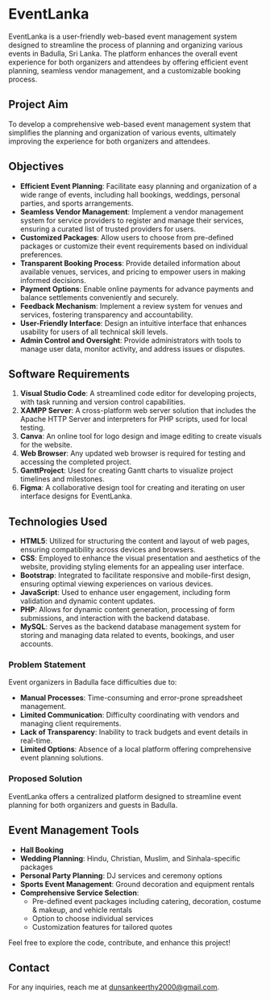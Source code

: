# EventLanka

EventLanka is a user-friendly web-based event management system designed to streamline the process of planning and organizing various events in Badulla, Sri Lanka. The platform enhances the overall event experience for both organizers and attendees by offering efficient event planning, seamless vendor management, and a customizable booking process.

## Project Aim

To develop a comprehensive web-based event management system that simplifies the planning and organization of various events, ultimately improving the experience for both organizers and attendees.

## Objectives

- **Efficient Event Planning**: Facilitate easy planning and organization of a wide range of events, including hall bookings, weddings, personal parties, and sports arrangements.
- **Seamless Vendor Management**: Implement a vendor management system for service providers to register and manage their services, ensuring a curated list of trusted providers for users.
- **Customized Packages**: Allow users to choose from pre-defined packages or customize their event requirements based on individual preferences.
- **Transparent Booking Process**: Provide detailed information about available venues, services, and pricing to empower users in making informed decisions.
- **Payment Options**: Enable online payments for advance payments and balance settlements conveniently and securely.
- **Feedback Mechanism**: Implement a review system for venues and services, fostering transparency and accountability.
- **User-Friendly Interface**: Design an intuitive interface that enhances usability for users of all technical skill levels.
- **Admin Control and Oversight**: Provide administrators with tools to manage user data, monitor activity, and address issues or disputes.

## Software Requirements

1. **Visual Studio Code**: A streamlined code editor for developing projects, with task running and version control capabilities.
2. **XAMPP Server**: A cross-platform web server solution that includes the Apache HTTP Server and interpreters for PHP scripts, used for local testing.
3. **Canva**: An online tool for logo design and image editing to create visuals for the website.
4. **Web Browser**: Any updated web browser is required for testing and accessing the completed project.
5. **GanttProject**: Used for creating Gantt charts to visualize project timelines and milestones.
6. **Figma**: A collaborative design tool for creating and iterating on user interface designs for EventLanka.

## Technologies Used

- **HTML5**: Utilized for structuring the content and layout of web pages, ensuring compatibility across devices and browsers.
- **CSS**: Employed to enhance the visual presentation and aesthetics of the website, providing styling elements for an appealing user interface.
- **Bootstrap**: Integrated to facilitate responsive and mobile-first design, ensuring optimal viewing experiences on various devices.
- **JavaScript**: Used to enhance user engagement, including form validation and dynamic content updates.
- **PHP**: Allows for dynamic content generation, processing of form submissions, and interaction with the backend database.
- **MySQL**: Serves as the backend database management system for storing and managing data related to events, bookings, and user accounts.


### Problem Statement
Event organizers in Badulla face difficulties due to:
- **Manual Processes**: Time-consuming and error-prone spreadsheet management.
- **Limited Communication**: Difficulty coordinating with vendors and managing client requirements.
- **Lack of Transparency**: Inability to track budgets and event details in real-time.
- **Limited Options**: Absence of a local platform offering comprehensive event planning solutions.

### Proposed Solution
EventLanka offers a centralized platform designed to streamline event planning for both organizers and guests in Badulla.

## Event Management Tools
- **Hall Booking**
- **Wedding Planning**: Hindu, Christian, Muslim, and Sinhala-specific packages
- **Personal Party Planning**: DJ services and ceremony options
- **Sports Event Management**: Ground decoration and equipment rentals
- **Comprehensive Service Selection**: 
  - Pre-defined event packages including catering, decoration, costume & makeup, and vehicle rentals
  - Option to choose individual services
  - Customization features for tailored quotes

Feel free to explore the code, contribute, and enhance this project!

## Contact
For any inquiries, reach me at [dunsankeerthy2000@gmail.com](mailto:dunsankeerthy2000@gmail.com).


